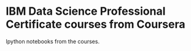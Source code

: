 # IBM Data Science Professional Certificate courses from Coursera
Ipython notebooks from the courses. 
